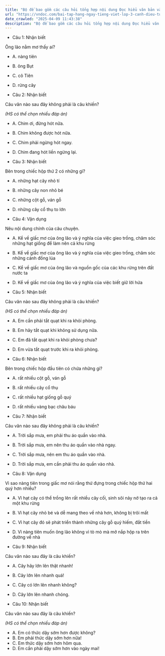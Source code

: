 ```yaml
---
title: "Bộ đề bao gồm các câu hỏi tổng hợp nội dung Đọc hiểu văn bản và Luyện từ và câu được học ở Tuần 25 trong chương trình Tiếng Việt lớp 3 Tập 2 Cánh Diều."
url: "https://vndoc.com/bai-tap-hang-ngay-tieng-viet-lop-3-canh-dieu-tuan-25-thu-3-337056"
date_crawled: "2025-04-09 11:43:38"
description: "Bộ đề bao gồm các câu hỏi tổng hợp nội dung Đọc hiểu văn bản và Luyện từ và câu được học ở Tuần 25 trong chương trình Tiếng Việt lớp 3 Tập 2 Cánh Diều."
---
```


* Câu 1:  Nhận biết

Ông lão nằm mơ thấy ai?

  * A. nàng tiên 
  * B. ông Bụt 
  * C. cô Tiên 
  * D. rừng cây 



* Câu 2:  Nhận biết

Câu văn nào sau đây không phải là câu khiến?

_(HS có thể chọn nhiều đáp án)_

  * A. Chim ơi, đừng hót nữa. 
  * B. Chim không được hót nữa. 
  * C. Chim phải ngừng hót ngay. 
  * D. Chim đang hót liền ngừng lại. 



* Câu 3:  Nhận biết

Bên trong chiếc hộp thứ 2 có những gì?

  * A. những hạt cây nhỏ tí 
  * B. những cây non nhỏ bé 
  * C. những cột gỗ, ván gỗ 
  * D. những cây cổ thụ to lớn 



* Câu 4:  Vận dụng

Nêu nội dung chính của câu chuyện.

  * A. Kể về giấc mơ của ông lão và ý nghĩa của việc gieo trồng, chăm sóc những hạt giống để làm nên cả khu rừng 
  * B. Kể về giấc mơ của ông lão và ý nghĩa của việc gieo trồng, chăm sóc những cánh đồng lúa 
  * C. Kể về giấc mơ của ông lão và nguồn gốc của các khu rừng trên đất nước ta 
  * D. Kể về giấc mơ của ông lão và ý nghĩa của việc biết giữ lời hứa 



* Câu 5:  Nhận biết

Câu văn nào sau đây không phải là câu khiến?

_(HS có thể chọn nhiều đáp án)_

  * A. Em cần phải tắt quạt khi ra khỏi phòng. 
  * B. Em hãy tắt quạt khi không sử dụng nữa. 
  * C. Em đã tắt quạt khi ra khỏi phòng chưa? 
  * D. Em vừa tắt quạt trước khi ra khỏi phòng. 



* Câu 6:  Nhận biết

Bên trong chiếc hộp đầu tiên có chứa những gì?

  * A. rất nhiều cột gỗ, ván gỗ 
  * B. rất nhiều cây cổ thụ 
  * C. rất nhiều hạt giống gỗ quý 
  * D. rất nhiều vàng bạc châu báu 



* Câu 7:  Nhận biết

Câu văn nào sau đây không phải là câu khiến?

  * A. Trời sắp mưa, em phải thu áo quần vào nhà. 
  * B. Trời sắp mưa, em nên thu áo quần vào nhà ngay. 
  * C. Trời sắp mưa, nên em thu áo quần vào nhà. 
  * D. Trời sắp mưa, em cần phải thu áo quần vào nhà. 



* Câu 8:  Vận dụng

Vì sao nàng tiên trong giấc mơ nói rằng thứ đựng trong chiếc hộp thứ hai quý hơn nhiều?

  * A. Vì hạt cây có thể trồng lên rất nhiều cây cối, sinh sôi nảy nở tạo ra cả một khu rừng 
  * B. Vì hạt cây nhỏ bé và dễ mang theo về nhà hơn, không bị trôi mất 
  * C. Vì hạt cây đó sẽ phát triển thành những cây gỗ quý hiếm, đắt tiền 
  * D. Vì nàng tiên muốn ông lão không vì tò mò mà mở nắp hộp ra trên đường về nhà 



* Câu 9:  Nhận biết

Câu văn nào sau đây là câu khiến?

  * A. Cây hãy lớn lên thật nhanh! 
  * B. Cây lớn lên nhanh quá! 
  * C. Cây có lớn lên nhanh không? 
  * D. Cây lớn lên nhanh chóng. 



* Câu 10:  Nhận biết

Câu văn nào sau đây là câu khiến?

_(HS có thể chọn nhiều đáp án)_

  * A. Em có thức dậy sớm hơn được không? 
  * B. Em phải thức dậy sớm hơn nữa! 
  * C. Em thức dậy sớm hơn hôm qua. 
  * D. Em cần phải dậy sớm hơn vào ngày mai! 


